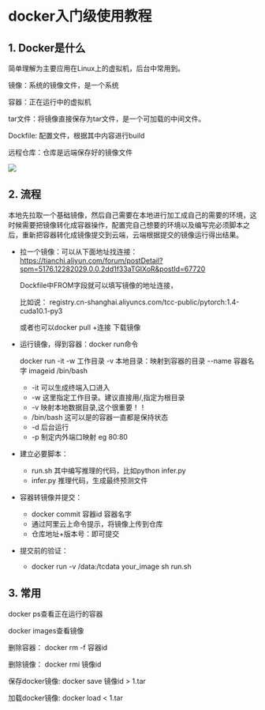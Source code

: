 # docker入门级使用教程



## 1. Docker是什么

简单理解为主要应用在Linux上的虚拟机，后台中常用到。

镜像：系统的镜像文件，是一个系统

容器：正在运行中的虚拟机

tar文件：将镜像直接保存为tar文件，是一个可加载的中间文件。

Dockfile: 配置文件，根据其中内容进行build

远程仓库：仓库是远端保存好的镜像文件

![](https://img-blog.csdnimg.cn/20210220102126703.png?x-oss-process=image/watermark,type_ZmFuZ3poZW5naGVpdGk,shadow_10,text_aHR0cHM6Ly9ibG9nLmNzZG4ubmV0L0REX1BQX0pK,size_16,color_FFFFFF,t_70)

## 2. 流程

本地先拉取一个基础镜像，然后自己需要在本地进行加工成自己的需要的环境，这时候需要把镜像转化成容器操作，配置完自己想要的环境以及编写完必须脚本之后，重新把容器转化成镜像提交到云端，云端根据提交的镜像运行得出结果。

- 拉一个镜像：可以从下面地址找连接：https://tianchi.aliyun.com/forum/postDetail?spm=5176.12282029.0.0.2dd1f33aTGlXoR&postId=67720

  Dockfile中FROM字段就可以填写镜像的地址连接，

  比如说： registry.cn-shanghai.aliyuncs.com/tcc-public/pytorch:1.4-cuda10.1-py3

  或者也可以docker pull +连接 下载镜像

- 运行镜像，得到容器：docker run命令

  docker run -it -w 工作目录 -v 本地目录：映射到容器的目录 --name 容器名字 imageid /bin/bash

  - -it 可以生成终端入口进入
  - -w 这里指定工作目录。建议直接用/,指定为根目录
  - -v 映射本地数据目录,这个很重要！！
  - /bin/bash 这可以是的容器一直都是保持状态
  - -d 后台运行
  - -p 制定内外端口映射 eg 80:80

- 建立必要脚本：

  - run.sh 其中编写推理的代码，比如python infer.py
  - infer.py 推理代码，生成最终预测文件

- 容器转镜像并提交：

  - docker commit 容器id 容器名字 
  - 通过阿里云上命令提示，将镜像上传到仓库
  - 仓库地址+版本号：即可提交

- 提交前的验证：

  - docker run -v /data:/tcdata your_image sh run.sh 



## 3. 常用

docker ps查看正在运行的容器

docker images查看镜像

删除容器： docker rm -f 容器id

删除镜像： docker rmi 镜像id

保存docker镜像: docker save 镜像id > 1.tar

加载docker镜像: docker load < 1.tar
